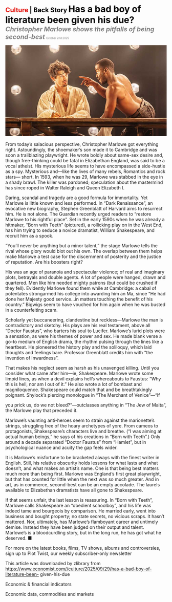 <span style="color:#E3120B; font-size:14.9pt; font-weight:bold;">Culture</span> <span style="color:#000000; font-size:14.9pt; font-weight:bold;">| Back Story</span>
<span style="color:#000000; font-size:21.0pt; font-weight:bold;">Has a bad boy of literature been given his due?</span>
<span style="color:#808080; font-size:14.9pt; font-weight:bold; font-style:italic;">Christopher Marlowe shows the pitfalls of being second-best</span>
<span style="color:#808080; font-size:6.2pt;">October 2nd 2025</span>

![](../images/074_Has_a_bad_boy_of_literature_been_given_his_due/p0297_img01.jpeg)

From today’s salacious perspective, Christopher Marlowe got everything right. Astoundingly, the shoemaker’s son made it to Cambridge and was soon a trailblazing playwright. He wrote boldly about same-sex desire and, though free-thinking could be fatal in Elizabethan England, was said to be a vocal atheist. His mysterious life seems to have encompassed a side-hustle as a spy. Mysterious and—like the lives of many rebels, Romantics and rock stars— short. In 1593, when he was 29, Marlowe was stabbed in the eye in a shady brawl. The killer was pardoned; speculation about the mastermind has since roped in Walter Raleigh and Queen Elizabeth I.

Daring, scandal and tragedy are a good formula for immortality. Yet Marlowe is little known and less performed. In “Dark Renaissance”, an evocative new biography, Stephen Greenblatt of Harvard aims to resurrect him. He is not alone. The Guardian recently urged readers to “restore Marlowe to his rightful place”. Set in the early 1590s when he was already a hitmaker, “Born with Teeth” (pictured), a rollicking play on in the West End, has him trying to seduce a novice dramatist, William Shakespeare, and recruit him as a spook.

“You’ll never be anything but a minor talent,” the stage Marlowe tells the rival whose glory would blot out his own. The overlap between them helps make Marlowe a test case for the discernment of posterity and the justice of reputation. Are his boosters right?

His was an age of paranoia and spectacular violence; of real and imaginary plots, betrayals and double agents. A lot of people were hanged, drawn and quartered. Men like him needed mighty patrons (but could be crushed if they fell). Evidently Marlowe found them while at Cambridge: a cabal of potentates strongarmed his college into awarding him an Ma, since “He had done her Majesty good service…in matters touching the benefit of his country.” Bigwigs seem to have vouched for him again when he was busted in a counterfeiting scam.

Scholarly yet buccaneering, clandestine but reckless—Marlowe the man is contradictory and sketchy. His plays are his real testament, above all “Doctor Faustus”, who barters his soul to Lucifer. Marlowe’s lurid plots were a sensation, as were his themes of power and sex. He made blank verse a go-to medium of English drama, the rhythm pulsing through the lines like a heartbeat. He pioneered the history play and the soliloquy, which laid thoughts and feelings bare. Professor Greenblatt credits him with “the invention of inwardness”.

That makes his neglect seem as harsh as his unavenged killing. Until you consider what came after him—ie, Shakespeare. Marlowe wrote some limpid lines, as when a devil explains hell’s whereabouts to Faustus: “Why this is hell, nor am I out of it.” He also wrote a lot of bombast and magniloquence. Shakespeare could match that and be breathtakingly poignant. Shylock’s piercing monologue in “The Merchant of Venice”—“If

you prick us, do we not bleed?”—outclasses anything in “The Jew of Malta”, the Marlowe play that preceded it.

Marlowe’s vaunting anti-heroes seem to strain against the marionette’s strings, struggling free of the hoary archetypes of yore. From cameos to protagonists, Shakespeare’s characters live and breathe. (“I was aiming at actual human beings,” he says of his creations in “Born with Teeth”.) Only around a decade separated “Doctor Faustus” from “Hamlet”, but in psychological nuance and acuity the gap feels wider.

It is Marlowe’s misfortune to be bracketed always with the finest writer in English. Still, his relative obscurity holds lessons for what lasts and what doesn’t, and what makes an artist’s name. One is that being best matters much more than being first. Marlowe was England’s first great playwright, but that has counted for little when the next was so much greater. And in art, as in commerce, second-best can be an empty accolade. The laurels available to Elizabethan dramatists have all gone to Shakespeare.

If that seems unfair, the last lesson is reassuring. In “Born with Teeth”, Marlowe calls Shakespeare an “obedient schoolboy”, and his life was indeed tame and bourgeois by comparison. He married early, went into business and bought property; no state secrets, no vicious scraps. It hasn’t mattered. Nor, ultimately, has Marlowe’s flamboyant career and untimely demise. Instead they have been judged on their output and talent. Marlowe’s is a bloodcurdling story, but in the long run, he has got what he deserved. ■

For more on the latest books, films, TV shows, albums and controversies, sign up to Plot Twist, our weekly subscriber-only newsletter

This article was downloaded by zlibrary from https://www.economist.com//culture/2025/09/29/has-a-bad-boy-of-literature-been- given-his-due

Economic & financial indicators

Economic data, commodities and markets